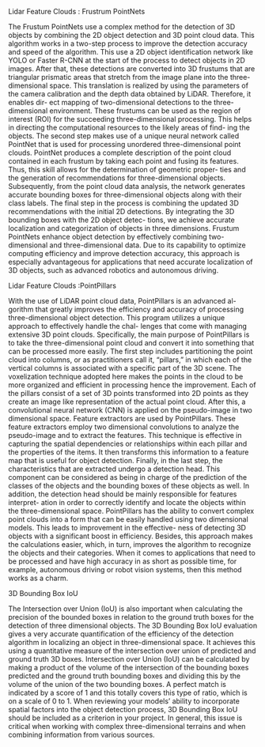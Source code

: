 Lidar Feature Clouds : Frustrum PointNets

The Frustum PointNets use a complex method for the detection of 3D objects by combining the 2D object detection and 3D point cloud data. This algorithm works in a two-step process to improve the detection accuracy and speed of the algorithm. This use a 2D object identification network like YOLO or Faster R-CNN at the start of the process to detect objects in 2D images. After that, these detections are converted into 3D frustums that are triangular prismatic areas that stretch from the image plane into the three-dimensional space. This translation is realized by using the parameters of
the camera calibration and the depth data obtained by LiDAR. Therefore, it enables dir- ect mapping of two-dimensional detections to the three-dimensional environment. These frustums can be used as the region of interest (ROI) for the succeeding three-dimensional processing. This helps in directing the computational resources to the likely areas of find- ing the objects. The second step makes use of a unique neural network called PointNet that is used for processing unordered three-dimensional point clouds. PointNet produces a complete description of the point cloud contained in each frustum by taking each point and fusing its features. Thus, this skill allows for the determination of geometric proper- ties and the generation of recommendations for three-dimensional objects. Subsequently, from the point cloud data analysis, the network generates accurate bounding boxes for three-dimensional objects along with their class labels.
The final step in the process is combining the updated 3D recommendations with the initial 2D detections. By integrating the 3D bounding boxes with the 2D object detec- tions, we achieve accurate localization and categorization of objects in three dimensions. Frustum PointNets enhance object detection by effectively combining two-dimensional and three-dimensional data. Due to its capability to optimize computing efficiency and improve detection accuracy, this approach is especially advantageous for applications that need accurate localization of 3D objects, such as advanced robotics and autonomous driving.

Lidar Feature Clouds :PointPillars

With the use of LiDAR point cloud data, PointPillars is an advanced al- gorithm that greatly improves the efficiency and accuracy of processing three-dimensional object detection. This program utilizes a unique approach to effectively handle the chal- lenges that come with managing extensive 3D point clouds. Specifically, the main purpose
of PointPillars is to take the three-dimensional point cloud and convert it into something that can be processed more easily. The first step includes partitioning 
the point cloud into columns, or as practitioners call it, “pillars,” in which each of the vertical columns is associated with a specific part of the 3D scene. 
The voxelization technique adopted here makes the points in the cloud to be more organized and efficient in processing hence the improvement. Each of the pillars consist of 
a set of 3D points transformed into 2D points as they create an image like representation of the actual point cloud. After this, a convolutional neural network (CNN) is applied 
on the pseudo-image in two dimensional space. Feature extractors are used by PointPillars. These feature extractors employ two dimensional convolutions to analyze the pseudo-image
and to extract the features. This technique is effective in capturing the spatial dependencies or relationships within each pillar and the properties of the items. It then transforms
this information to a feature map that is useful for object detection. Finally, in the last step, the characteristics that are extracted undergo a detection head. This component can 
be considered as being in charge of the prediction of the classes of the objects and the bounding boxes of these objects as well. In addition, the detection head should be mainly 
responsible for features interpret- ation in order to correctly identify and locate the objects within the three-dimensional space. PointPillars has the ability to convert complex
point clouds into a form that can be easily handled using two dimensional models. This leads to improvement in the effective- ness of detecting 3D objects with a significant boost 
in efficiency. Besides, this approach makes the calculations easier, which, in turn, improves the algorithm to recognize the objects and their categories. When it comes to 
applications that need to be processed and have high accuracy in as short as possible time, for example, autonomous driving or robot vision systems, then this method works as a charm.

3D Bounding Box IoU

The Intersection over Union (IoU) is also important when calculating the precision of the bounded boxes in relation to the ground truth boxes for the detection of three dimensional
objects. The 3D Bounding Box IoU evaluation gives a very accurate quantification of the efficiency of the detection algorithm in localizing an object in three-dimensional space. 
It achieves this using a quantitative measure of the intersection over union of predicted and ground truth 3D boxes. Intersection over Union (IoU) can be calculated by making a 
product of the volume of the intersection of the bounding boxes predicted and the ground truth bounding boxes and dividing this by the volume of the union of the two bounding boxes. A perfect match is indicated by a score of 1 and this totally covers this type of ratio, which is on a scale of 0 to 1.
When reviewing your models’ ability to incorporate spatial factors into the object detection process, 3D Bounding Box IoU should be included as a criterion in your project. In general, this issue is critical when working with complex three-dimensional terrains and when combining information from various sources.
